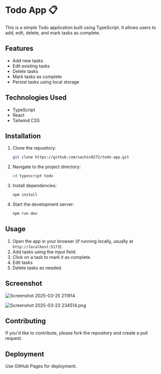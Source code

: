 # Todo App 📋

This is a simple Todo application built using TypeScript. It allows users to add, edit, delete, and mark tasks as complete.

## Features

- Add new tasks
- Edit existing tasks
- Delete tasks
- Mark tasks as complete
- Persist tasks using local storage

## Technologies Used

- TypeScript
- React
- Tailwind CSS

## Installation

1. Clone the repository:
   ```sh
   git clone https://github.com/sachin9272/todo-app.git

2. Navigate to the project directory:
   ```sh
   cd typescript todo
3. Install dependencies:
   ```sh
   npm install
4. Start the development server:
   ```sh
   npm run dev
   
## Usage

1. Open the app in your browser (if running locally, usually at `http://localhost:5173`).
2. Add tasks using the input field.
3. Click on a task to mark it as complete.
4. Edit tasks 
5. Delete tasks as needed.

## Screenshot
![Screenshot 2025-03-25 211914](https://github.com/user-attachments/assets/3648736e-9e5b-423f-ad26-b6015686aca9)

<img alt="Screenshot 2025-03-23 234514.png" src="https://github.com/user-attachments/assets/5e852974-c8d0-4240-b937-4492385ff3f6" />



## Contributing

If you'd like to contribute, please fork the repository and create a pull request.

## Deployment
Use GitHub Pages for deployment.
